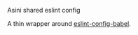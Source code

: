 Asini shared eslint config

A thin wrapper around [eslint-config-babel](https://github.com/babel/eslint-config-babel).
